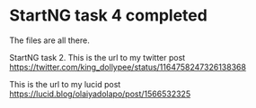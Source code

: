 # StartNG task 4 completed
The files are all there.


StartNG task 2.
This is the url to my twitter post https://twitter.com/king_dollypee/status/1164758247326138368

This is the url to my lucid post https://lucid.blog/olaiyadolapo/post/1566532325
